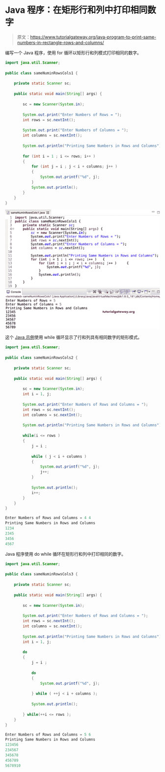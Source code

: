 # Java 程序：在矩形行和列中打印相同数字

> 原文：<https://www.tutorialgateway.org/java-program-to-print-same-numbers-in-rectangle-rows-and-columns/>

编写一个 Java 程序，使用 for 循环以矩形行和列模式打印相同的数字。

```java
import java.util.Scanner;

public class sameNuminRowsCols1 {

	private static Scanner sc;

	public static void main(String[] args) {

		sc = new Scanner(System.in);	

		System.out.print("Enter Numbers of Rows = ");
		int rows = sc.nextInt();

		System.out.print("Enter Numbers of Columns = ");
		int columns = sc.nextInt();

		System.out.println("Printing Same Numbers in Rows and Columns");

		for (int i = 1 ; i <= rows; i++ ) 
		{
			for (int j = i ; j < i + columns; j++ ) 	
			{
				System.out.printf("%d", j);
			}
			System.out.println();
		}
	}
}
```

![Java Program to Print Same Numbers in Rectangle Rows and Columns](img/3d7f8ec3f77c715b9569d6714ca1421b.png)

这个 [Java 示例](https://www.tutorialgateway.org/learn-java-programs/)使用 while 循环显示了行和列具有相同数字的矩形模式。

```java
import java.util.Scanner;

public class sameNuminRowsCols2 {

	private static Scanner sc;

	public static void main(String[] args) {

		sc = new Scanner(System.in);	
		int i = 1, j;

		System.out.print("Enter Numbers of Rows and Columns = ");
		int rows = sc.nextInt();
		int columns = sc.nextInt();

		System.out.println("Printing Same Numbers in Rows and Columns");

		while(i <= rows ) 
		{
			j = i ;

			while ( j < i + columns ) 	
			{
				System.out.printf("%d", j);
				j++;
			}

			System.out.println();
			i++;
		}
	}
}
```

```java
Enter Numbers of Rows and Columns = 4 4
Printing Same Numbers in Rows and Columns
1234
2345
3456
4567
```

Java 程序使用 do while 循环在矩形行和列中打印相同的数字。

```java
import java.util.Scanner;

public class sameNuminRowsCols3 {

	private static Scanner sc;

	public static void main(String[] args) {

		sc = new Scanner(System.in);	

		System.out.print("Enter Numbers of Rows and Columns = ");
		int rows = sc.nextInt();
		int columns = sc.nextInt();

		System.out.println("Printing Same Numbers in Rows and Columns");
		int i = 1, j;

		do
		{
			j = i ;

			do 	
			{
				System.out.printf("%d", j);

			} while ( ++j < i + columns );

			System.out.println();

		} while(++i <= rows );
	}
}
```

```java
Enter Numbers of Rows and Columns = 5 6
Printing Same Numbers in Rows and Columns
123456
234567
345678
456789
5678910
```